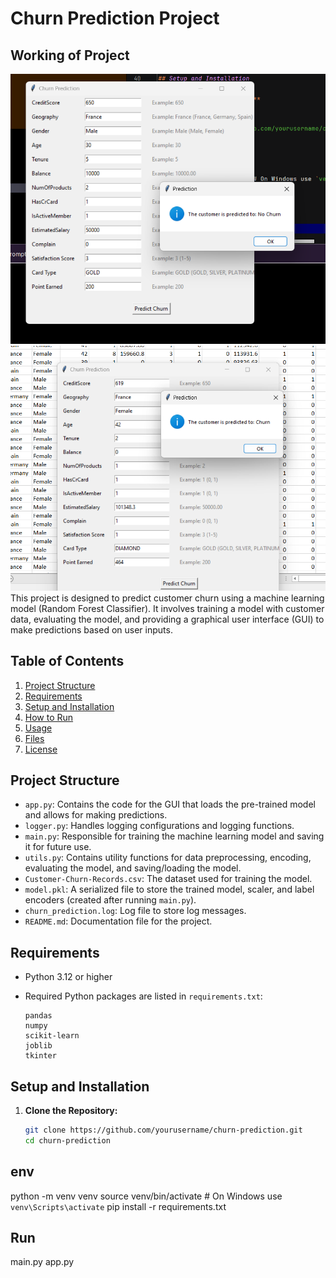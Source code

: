 # Churn Prediction Project


## Working of Project
![Output1](https://github.com/prabhakarsharma-pythonaire/bank-churn-predicition/blob/main/Screenshot%202024-08-25%20002441.png)
![Output2](https://github.com/prabhakarsharma-pythonaire/bank-churn-predicition/blob/main/Screenshot%202024-08-25%20002610.png)
This project is designed to predict customer churn using a machine learning model (Random Forest Classifier). It involves training a model with customer data, evaluating the model, and providing a graphical user interface (GUI) to make predictions based on user inputs.

## Table of Contents

1. [Project Structure](#project-structure)
2. [Requirements](#requirements)
3. [Setup and Installation](#setup-and-installation)
4. [How to Run](#how-to-run)
5. [Usage](#usage)
6. [Files](#files)
7. [License](#license)

## Project Structure


- `app.py`: Contains the code for the GUI that loads the pre-trained model and allows for making predictions.
- `logger.py`: Handles logging configurations and logging functions.
- `main.py`: Responsible for training the machine learning model and saving it for future use.
- `utils.py`: Contains utility functions for data preprocessing, encoding, evaluating the model, and saving/loading the model.
- `Customer-Churn-Records.csv`: The dataset used for training the model.
- `model.pkl`: A serialized file to store the trained model, scaler, and label encoders (created after running `main.py`).
- `churn_prediction.log`: Log file to store log messages.
- `README.md`: Documentation file for the project.

## Requirements

- Python 3.12 or higher
- Required Python packages are listed in `requirements.txt`:

    ```
    pandas
    numpy
    scikit-learn
    joblib
    tkinter
    ```

## Setup and Installation

1. **Clone the Repository:**

   ```bash
   git clone https://github.com/yourusername/churn-prediction.git
   cd churn-prediction

## env
python -m venv venv
source venv/bin/activate  # On Windows use `venv\Scripts\activate`
pip install -r requirements.txt

## Run 
main.py
app.py

